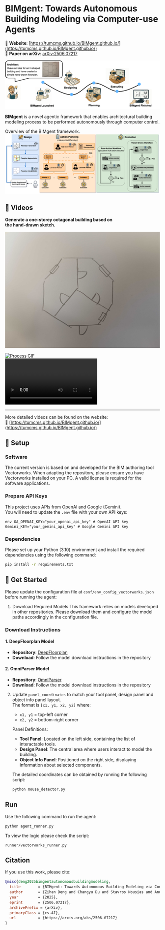# BIMgent: Towards Autonomous Building Modeling via Computer-use Agents

🔗 **Website**: [https://tumcms.github.io/BIMgent.github.io/](https://tumcms.github.io/BIMgent.github.io/)  
📄 **Paper on arXiv**: [arXiv:2506.07217](https://arxiv.org/abs/2506.07217)

![Workflow Diagram](docs/BIMgent_images/general_workflow1.png)

**BIMgent** is a novel agentic framework that enables architectural building modeling process to be performed autonomously through computer control.

Overview of the BIMgent framework.
![Workflow Diagram](docs/BIMgent_images/detail_workflow.png)

## 🎥 Videos

**Generate a one-storey octagonal building based on  
the hand-drawn sketch.**

![Prompt Sketch](mini_building_benchmark/prompts/prompt_006.jpg)

![Process GIF](docs/BIMgent_gifs/task6process.gif)  
![▶️ Video](docs/BIMgent_videos/Full_videos/task6.mp4)

---

More detailed videos can be found on the website:  
🔗 [https://tumcms.github.io/BIMgent.github.io/](https://tumcms.github.io/BIMgent.github.io/)



## 🔧 Setup

### Software
The current version is based on and developed for the BIM authoring tool Vectorworks. When adapting the repository, please ensure you have Vectorworks installed on your PC. A valid license is required for the software applications.

### Prepare API Keys

This project uses APIs from OpenAI and Google (Gemini).  
You will need to update the `.env` file with your own API keys:
```
env OA_OPENAI_KEY="your_openai_api_key" # OpenAI API key 
Gemini_KEY="your_gemini_api_key" # Google Gemini API key 
```


### Dependencies
Please set up your Python (3.10) environment and install the required dependencies using the following command:
```bash
pip install -r requirements.txt
```

## 🚀 Get Started

Please update the configuration file at `conf/env_config_vectorworks.json` before running the agent:


1. Download Required Models
This framework relies on models developed in other repositories. Please download them and configure the model paths accordingly in the configuration file.

### Download Instructions

#### 1. DeepFloorplan Model
- **Repository**: [DeepFloorplan](https://github.com/zlzeng/DeepFloorplan)
- **Download**: Follow the model download instructions in the repository

#### 2. OmniParser Model
- **Repository**: [OmniParser](https://github.com/microsoft/OmniParser)
- **Download**: Follow the model download instructions in the repository


2. Update `panel_coordinates` to match your tool panel, design panel and object info panel layout.  
   The format is `[x1, y1, x2, y2]` where:
   - `x1, y1` = top-left corner  
   - `x2, y2` = bottom-right corner

   Panel Definitions:
      - **Tool Panel**: Located on the left side, containing the list of interactable tools.
      - **Design Panel**: The central area where users interact to model the building.
      - **Object Info Panel**: Positioned on the right side, displaying information about selected components.

   The detailed coordinates can be obtained by running the following script:

   ```bash
   python mouse_detector.py
   ```
## Run

Use the following command to run the agent:

```bash
python agent_runner.py
```

To view the logic please check the script:
```
runner/vectorworks_runner.py
```

## Citation

If you use this work, please cite:

```bibtex
@misc{deng2025bimgentautonomousbuildingmodeling,
  title        = {BIMgent: Towards Autonomous Building Modeling via Computer-use Agents}, 
  author       = {Zihan Deng and Changyu Du and Stavros Nousias and André Borrmann},
  year         = {2025},
  eprint       = {2506.07217},
  archivePrefix = {arXiv},
  primaryClass = {cs.AI},
  url          = {https://arxiv.org/abs/2506.07217}
}
```